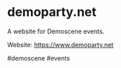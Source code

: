 # demoparty.net

A website for Demoscene events.

Website: https://www.demoparty.net

#demoscene #events 